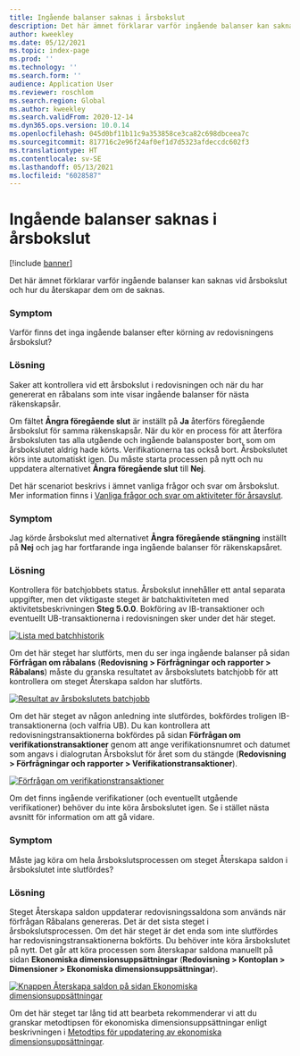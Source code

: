 ```yaml
---
title: Ingående balanser saknas i årsbokslut
description: Det här ämnet förklarar varför ingående balanser kan saknas vid årsbokslut och hur du återskapar dem om de saknas.
author: kweekley
ms.date: 05/12/2021
ms.topic: index-page
ms.prod: ''
ms.technology: ''
ms.search.form: ''
audience: Application User
ms.reviewer: roschlom
ms.search.region: Global
ms.author: kweekley
ms.search.validFrom: 2020-12-14
ms.dyn365.ops.version: 10.0.14
ms.openlocfilehash: 045d0bf11b11c9a353858ce3ca82c698dbceea7c
ms.sourcegitcommit: 817716c2e96f24af0ef1d7d5323afdeccdc602f3
ms.translationtype: HT
ms.contentlocale: sv-SE
ms.lasthandoff: 05/13/2021
ms.locfileid: "6028587"
---
```

# <a name="year-end-close-missing-opening-balances"></a>Ingående balanser saknas i årsbokslut

[!include [banner](../includes/banner.md)]

Det här ämnet förklarar varför ingående balanser kan saknas vid årsbokslut och hur du återskapar dem om de saknas.

### <a name="symptom"></a>Symptom

Varför finns det inga ingående balanser efter körning av redovisningens årsbokslut? 

### <a name="resolution"></a>Lösning

Saker att kontrollera vid ett årsbokslut i redovisningen och när du har genererat en råbalans som inte visar ingående balanser för nästa räkenskapsår.

Om fältet **Ångra föregående slut** är inställt på **Ja** återförs föregående årsbokslut för samma räkenskapsår. När du kör en process för att återföra årsboksluten tas alla utgående och ingående balansposter bort, som om årsbokslutet aldrig hade körts. Verifikationerna tas också bort. Årsbokslutet körs inte automatiskt igen. Du måste starta processen på nytt och nu uppdatera alternativet **Ångra föregående slut** till **Nej**.

Det här scenariot beskrivs i ämnet vanliga frågor och svar om årsbokslut. Mer information finns i [Vanliga frågor och svar om aktiviteter för årsavslut](faq-year-end-activities.md).

### <a name="symptom"></a>Symptom

Jag körde årsbokslut med alternativet **Ångra föregående stängning** inställt på **Nej** och jag har fortfarande inga ingående balanser för räkenskapsåret.

### <a name="resolution"></a>Lösning

Kontrollera för batchjobbets status. Årsbokslut innehåller ett antal separata uppgifter, men det viktigaste steget är batchaktiviteten med aktivitetsbeskrivningen **Steg 5.0.0**. Bokföring av IB-transaktioner och eventuellt UB-transaktionerna i redovisningen sker under det här steget. 

[![Lista med batchhistorik](./media/yec-mssng-open-blnces-01.png)](./media/yec-mssng-open-blnces-01.png)

Om det här steget har slutförts, men du ser inga ingående balanser på sidan **Förfrågan om råbalans** (**Redovisning > Förfrågningar och rapporter > Råbalans**) måste du granska resultatet av årsbokslutets batchjobb för att kontrollera om steget Återskapa saldon har slutförts.

[![Resultat av årsbokslutets batchjobb](./media/yec-mssng-open-blnces-02.png)](./media/yec-mssng-open-blnces-02.png)

Om det här steget av någon anledning inte slutfördes, bokfördes troligen IB-transaktionerna (och valfria UB). Du kan kontrollera att redovisningstransaktionerna bokfördes på sidan **Förfrågan om verifikationstransaktioner** genom att ange verifikationsnumret och datumet som angavs i dialogrutan Årsbokslut för året som du stängde (**Redovisning > Förfrågningar och rapporter > Verifikationstransaktioner**).

[![Förfrågan om verifikationstransaktioner](./media/yec-mssng-open-blnces-03.png)](./media/yec-mssng-open-blnces-03.png)

Om det finns ingående verifikationer (och eventuellt utgående verifikationer) behöver du inte köra årsbokslutet igen. Se i stället nästa avsnitt för information om att gå vidare.

### <a name="symptom"></a>Symptom

Måste jag köra om hela årsbokslutsprocessen om steget Återskapa saldon i årsbokslutet inte slutfördes?

### <a name="resolution"></a>Lösning

Steget Återskapa saldon uppdaterar redovisningssaldona som används när förfrågan Råbalans genereras.  Det är det sista steget i årsbokslutsprocessen.  Om det här steget är det enda som inte slutfördes har redovisningstransaktionerna bokförts.  Du behöver inte köra årsbokslutet på nytt. Det går att köra processen som återskapar saldona manuellt på sidan **Ekonomiska dimensionsuppsättningar** (**Redovisning > Kontoplan > Dimensioner > Ekonomiska dimensionsuppsättningar**).

[![Knappen Återskapa saldon på sidan Ekonomiska dimensionsuppsättningar](./media/yec-mssng-open-blnces-04.png)](./media/yec-mssng-open-blnces-04.png)

Om det här steget tar lång tid att bearbeta rekommenderar vi att du granskar metodtipsen för ekonomiska dimensionsuppsättningar enligt beskrivningen i [Metodtips för uppdatering av ekonomiska dimensionsuppsättningar](https://community.dynamics.com/365/financeandoperations/b/dynamics-365-finance-blog/posts/best-practices-for-updating-financial-dimension-set-dimension-sets). 

